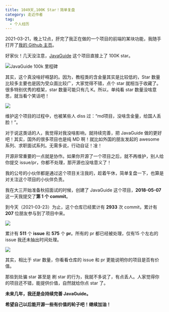 ```yaml
---
title: 1049天,100K Star！简单复盘
category: 走近作者
tag:
  - 个人经历
---
```


2021-03-21，晚上12点，肝完了我正在做的一个项目的前端的某块功能，我随手打开了[我的 Github 主页](https://github.com/Snailclimb)。

好家伙！几天没注意，[JavaGuide](https://github.com/Snailclimb/JavaGuide) 这个项目直接上了 100K star。

![JavaGuide 100k 里程碑](https://guide-blog-images.oss-cn-shenzhen.aliyuncs.com/github/javaguide/1&e=1643644799&token=kIxbL07-8jAj8w1n4s9zv64FuZZNEATmlU_Vm6zD:zANqh9HQEvvLPm6smyrjvjAt-Ik=.png)

其实，这个真没啥好嘚瑟的。因为，教程类的含金量其实是比较低的，Star 数量比较多主要也是因为受众面比较广，大家觉得不错，点个 star 就相当于收藏了。很多特别优秀的框架，star 数量可能只有几 K。所以，单纯看 star 数量没啥意思，就当看个笑话吧！

![](https://guide-blog-images.oss-cn-shenzhen.aliyuncs.com/github/javaguide/20210323132635635.png)

维护这个项目的过程中，也被某些人 diss 过：“md项目，没啥含金量，给国人丢脸！”。

对于说这类话的人，我觉得对我没啥影响，就持续完善，把 JavaGuide 做的更好吧！其实，国外的很多项目也是纯 MD 啊！就比如外国的朋友发起的 awesome 系列、求职面试系列。无需多说，行动自证！凎！

开源非常重要的一点就是协作。如果你开源了一个项目之后，就不再维护，别人给你提交 issue/pr，你都不处理，那开源也没啥意义了！

我的公号的小伙伴都是通过这个项目关注我的，趁着午休，简单复盘一下，也算是对关注这个项目的小伙伴负责。

我在大三开始准备秋招面试的时候，创建了 JavaGuide 这个项目，**2018-05-07**  这一天我提交了**第 1 个 commit**。

到今天（2021-03-23）为止，这个仓库已经累计有 **2933** 次 commit，累计有 **207** 位朋友参与到了项目中来。

![](https://img-blog.csdnimg.cn/20210323131344793.png?x-oss-process=image/watermark,type_ZmFuZ3poZW5naGVpdGk,shadow_10,text_aHR0cHM6Ly9ibG9nLmNzZG4ubmV0L3FxXzM0MzM3Mjcy,size_16,color_FFFFFF,t_70)

累计有 **511** 个 **issue** 和 **575** 个 **pr**。所有的 pr 都已经被处理，仅有15 个左右的 issue 我还未抽出时间处理。

![](https://img-blog.csdnimg.cn/20210323131632291.png?x-oss-process=image/watermark,type_ZmFuZ3poZW5naGVpdGk,shadow_10,text_aHR0cHM6Ly9ibG9nLmNzZG4ubmV0L3FxXzM0MzM3Mjcy,size_16,color_FFFFFF,t_70)

其实，相比于 star 数量，你看看仓库的 issue 和 pr 更能说明你的项目是否有价值。

那些到处骗 star 甚至是 刷 star 的行为，我就不多说了，有点丢人。人家觉得你的项目还不错，能提供价值，自然就给你点 star 了。 

**未来几年，我还是会持续完善 JavaGuide。**

**希望自己以后能开源一些有价值的轮子吧！继续加油！**